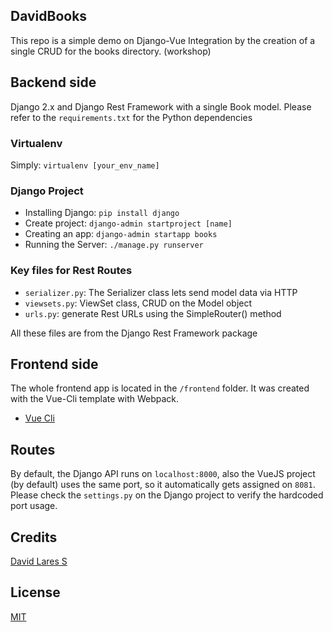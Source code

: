 ## DavidBooks

This repo is a simple demo on Django-Vue Integration by the creation of a single CRUD for the books directory. (workshop)

## Backend side

Django 2.x and Django Rest Framework with a single Book model. Please refer to the `requirements.txt` for the Python dependencies

### Virtualenv

  Simply: `virtualenv [your_env_name]`

### Django Project

- Installing Django: `pip install django`
- Create project: `django-admin startproject [name]`
- Creating an app: `django-admin startapp books`
- Running the Server: `./manage.py runserver`

### Key files for Rest Routes

 - `serializer.py`: The Serializer class lets send model data via HTTP  
 - `viewsets.py`: ViewSet class, CRUD on the Model object
 - `urls.py`: generate Rest URLs using the SimpleRouter() method

 All these files are from the Django Rest Framework package

## Frontend side

The whole frontend app is located in the `/frontend` folder. It was created with the Vue-Cli template with Webpack.

- [Vue Cli](https://www.npmjs.com/package/vue-cli/)


## Routes

By default, the Django API runs on `localhost:8000`, also the VueJS project (by default) uses the same port, so it automatically gets assigned on `8081`. Please check the `settings.py` on the Django project to verify the hardcoded port usage.

## Credits
[David Lares S](https://davidlares.com)

## License
[MIT](https://opensource.org/licenses/MIT)
